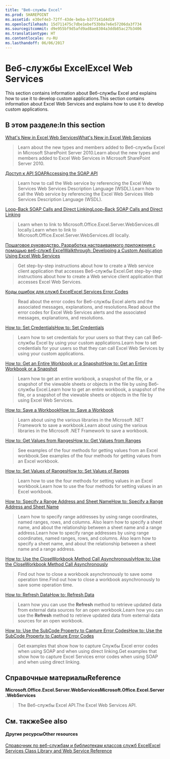 ```yaml
---
title: "Веб-службы Excel"
ms.prod: SHAREPOINT
ms.assetid: e30ef4e3-72ff-43de-beba-b377141d4d19
ms.openlocfilehash: 15d711475c7dbe1ebef53b0a7e6e57206da3f734
ms.sourcegitcommit: d9e955bf9d5afd9ad8ae8304a3ddb85ac27b3406
ms.translationtype: HT
ms.contentlocale: ru-RU
ms.lasthandoff: 06/06/2017
---
```

# <a name="excel-web-services"></a><span data-ttu-id="5b4ea-102">Веб-службы Excel</span><span class="sxs-lookup"><span data-stu-id="5b4ea-102">Excel Web Services</span></span>

<span data-ttu-id="5b4ea-103">This section contains information about Веб-службы Excel and explains how to use it to develop custom applications.</span><span class="sxs-lookup"><span data-stu-id="5b4ea-103">This section contains information about Excel Web Services and explains how to use it to develop custom applications.</span></span>
  
    
    


## <a name="in-this-section"></a><span data-ttu-id="5b4ea-104">В этом разделе:</span><span class="sxs-lookup"><span data-stu-id="5b4ea-104">In this section</span></span>


 [<span data-ttu-id="5b4ea-105">What's New in Excel Web Services</span><span class="sxs-lookup"><span data-stu-id="5b4ea-105">What's New in Excel Web Services</span></span>](what-s-new-in-excel-web-services)
  
    
    
> <span data-ttu-id="5b4ea-106">Learn about the new types and members added to Веб-службы Excel in Microsoft SharePoint Server 2010.</span><span class="sxs-lookup"><span data-stu-id="5b4ea-106">Learn about the new types and members added to Excel Web Services in Microsoft SharePoint Server 2010.</span></span>
    
  
 [<span data-ttu-id="5b4ea-107">Доступ к API SOAP</span><span class="sxs-lookup"><span data-stu-id="5b4ea-107">Accessing the SOAP API</span></span>](accessing-the-soap-api)
  
    
    
> <span data-ttu-id="5b4ea-108">Learn how to call the Web service by referencing the Excel Web Services Web Services Description Language (WSDL).</span><span class="sxs-lookup"><span data-stu-id="5b4ea-108">Learn how to call the Web service by referencing the Excel Web Services Web Services Description Language (WSDL).</span></span>
    
  
 [<span data-ttu-id="5b4ea-109">Loop-Back SOAP Calls and Direct Linking</span><span class="sxs-lookup"><span data-stu-id="5b4ea-109">Loop-Back SOAP Calls and Direct Linking</span></span>](loop-back-soap-calls-and-direct-linking)
  
    
    
> <span data-ttu-id="5b4ea-110">Learn when to link to Microsoft.Office.Excel.Server.WebServices.dll locally.</span><span class="sxs-lookup"><span data-stu-id="5b4ea-110">Learn when to link to Microsoft.Office.Excel.Server.WebServices.dll locally.</span></span>
    
  
 [<span data-ttu-id="5b4ea-111">Пошаговое руководство. Разработка настраиваемого приложения с помощью веб-служб Excel</span><span class="sxs-lookup"><span data-stu-id="5b4ea-111">Walkthrough: Developing a Custom Application Using Excel Web Services</span></span>](walkthrough-developing-a-custom-application-using-excel-web-services)
  
    
    
> <span data-ttu-id="5b4ea-112">Get step-by-step instructions about how to create a Web service client application that accesses Веб-службы Excel.</span><span class="sxs-lookup"><span data-stu-id="5b4ea-112">Get step-by-step instructions about how to create a Web service client application that accesses Excel Web Services.</span></span>
    
  
 [<span data-ttu-id="5b4ea-113">Коды ошибок для служб Excel</span><span class="sxs-lookup"><span data-stu-id="5b4ea-113">Excel Services Error Codes</span></span>](excel-services-error-codes)
  
    
    
> <span data-ttu-id="5b4ea-114">Read about the error codes for Веб-службы Excel alerts and the associated messages, explanations, and resolutions.</span><span class="sxs-lookup"><span data-stu-id="5b4ea-114">Read about the error codes for Excel Web Services alerts and the associated messages, explanations, and resolutions.</span></span>
    
  
 [<span data-ttu-id="5b4ea-115">How to: Set Credentials</span><span class="sxs-lookup"><span data-stu-id="5b4ea-115">How to: Set Credentials</span></span>](http://msdn.microsoft.com/library/fd26b635-355f-44e4-9ce8-2a3a2c3bab9b%28Office.15%29.aspx)
  
    
    
> <span data-ttu-id="5b4ea-116">Learn how to set credentials for your users so that they can call Веб-службы Excel by using your custom applications.</span><span class="sxs-lookup"><span data-stu-id="5b4ea-116">Learn how to set credentials for your users so that they can call Excel Web Services by using your custom applications.</span></span>
    
  
 [<span data-ttu-id="5b4ea-117">How to: Get an Entire Workbook or a Snapshot</span><span class="sxs-lookup"><span data-stu-id="5b4ea-117">How to: Get an Entire Workbook or a Snapshot</span></span>](how-to-get-an-entire-workbook-or-a-snapshot)
  
    
    
> <span data-ttu-id="5b4ea-118">Learn how to get an entire workbook, a snapshot of the file, or a snapshot of the viewable sheets or objects in the file by using Веб-службы Excel.</span><span class="sxs-lookup"><span data-stu-id="5b4ea-118">Learn how to get an entire workbook, a snapshot of the file, or a snapshot of the viewable sheets or objects in the file by using Excel Web Services.</span></span>
    
  
 [<span data-ttu-id="5b4ea-119">How to: Save a Workbook</span><span class="sxs-lookup"><span data-stu-id="5b4ea-119">How to: Save a Workbook</span></span>](http://msdn.microsoft.com/library/feb74f7a-2d8f-4672-911b-de85f8852aea%28Office.15%29.aspx)
  
    
    
> <span data-ttu-id="5b4ea-120">Learn about using the various libraries in the Microsoft .NET Framework to save a workbook.</span><span class="sxs-lookup"><span data-stu-id="5b4ea-120">Learn about using the various libraries in the Microsoft .NET Framework to save a workbook.</span></span>
    
  
 [<span data-ttu-id="5b4ea-121">How to: Get Values from Ranges</span><span class="sxs-lookup"><span data-stu-id="5b4ea-121">How to: Get Values from Ranges</span></span>](how-to-get-values-from-ranges)
  
    
    
> <span data-ttu-id="5b4ea-122">See examples of the four methods for getting values from an Excel workbook.</span><span class="sxs-lookup"><span data-stu-id="5b4ea-122">See examples of the four methods for getting values from an Excel workbook.</span></span>
    
  
 [<span data-ttu-id="5b4ea-123">How to: Set Values of Ranges</span><span class="sxs-lookup"><span data-stu-id="5b4ea-123">How to: Set Values of Ranges</span></span>](how-to-set-values-of-ranges)
  
    
    
> <span data-ttu-id="5b4ea-124">Learn how to use the four methods for setting values in an Excel workbook.</span><span class="sxs-lookup"><span data-stu-id="5b4ea-124">Learn how to use the four methods for setting values in an Excel workbook.</span></span>
    
  
 [<span data-ttu-id="5b4ea-125">How to: Specify a Range Address and Sheet Name</span><span class="sxs-lookup"><span data-stu-id="5b4ea-125">How to: Specify a Range Address and Sheet Name</span></span>](how-to-specify-a-range-address-and-sheet-name)
  
    
    
> <span data-ttu-id="5b4ea-p101">Learn how to specify range addresses by using range coordinates, named ranges, rows, and columns. Also learn how to specify a sheet name, and about the relationship between a sheet name and a range address.</span><span class="sxs-lookup"><span data-stu-id="5b4ea-p101">Learn how to specify range addresses by using range coordinates, named ranges, rows, and columns. Also learn how to specify a sheet name, and about the relationship between a sheet name and a range address.</span></span>
    
  
 [<span data-ttu-id="5b4ea-128">How to: Use the CloseWorkbook Method Call Asynchronously</span><span class="sxs-lookup"><span data-stu-id="5b4ea-128">How to: Use the CloseWorkbook Method Call Asynchronously</span></span>](how-to-use-the-closeworkbook-method-call-asynchronously)
  
    
    
> <span data-ttu-id="5b4ea-129">Find out how to close a workbook asynchronously to save some operation time.</span><span class="sxs-lookup"><span data-stu-id="5b4ea-129">Find out how to close a workbook asynchronously to save some operation time.</span></span>
    
  
 [<span data-ttu-id="5b4ea-130">How to: Refresh Data</span><span class="sxs-lookup"><span data-stu-id="5b4ea-130">How to: Refresh Data</span></span>](how-to-refresh-data)
  
    
    
> <span data-ttu-id="5b4ea-131">Learn how you can use the **Refresh** method to retrieve updated data from external data sources for an open workbook.</span><span class="sxs-lookup"><span data-stu-id="5b4ea-131">Learn how you can use the **Refresh** method to retrieve updated data from external data sources for an open workbook.</span></span>
    
  
 [<span data-ttu-id="5b4ea-132">How to: Use the SubCode Property to Capture Error Codes</span><span class="sxs-lookup"><span data-stu-id="5b4ea-132">How to: Use the SubCode Property to Capture Error Codes</span></span>](how-to-use-the-subcode-property-to-capture-error-codes)
  
    
    
> <span data-ttu-id="5b4ea-133">Get examples that show how to capture Службы Excel error codes when using SOAP and when using direct linking.</span><span class="sxs-lookup"><span data-stu-id="5b4ea-133">Get examples that show how to capture Excel Services error codes when using SOAP and when using direct linking.</span></span>
    
  

## <a name="reference"></a><span data-ttu-id="5b4ea-134">Справочные материалы</span><span class="sxs-lookup"><span data-stu-id="5b4ea-134">Reference</span></span>


 <span data-ttu-id="5b4ea-135">**Microsoft.Office.Excel.Server.WebServices**</span><span class="sxs-lookup"><span data-stu-id="5b4ea-135">**Microsoft.Office.Excel.Server.WebServices**</span></span>
  
    
    
> <span data-ttu-id="5b4ea-136">The Веб-службы Excel API.</span><span class="sxs-lookup"><span data-stu-id="5b4ea-136">The Excel Web Services API.</span></span>
    
  

## <a name="see-also"></a><span data-ttu-id="5b4ea-137">См. также</span><span class="sxs-lookup"><span data-stu-id="5b4ea-137">See also</span></span>


#### <a name="other-resources"></a><span data-ttu-id="5b4ea-138">Другие ресурсы</span><span class="sxs-lookup"><span data-stu-id="5b4ea-138">Other resources</span></span>


  
    
    
 [<span data-ttu-id="5b4ea-139">Справочник по веб-службам и библиотекам классов служб Excel</span><span class="sxs-lookup"><span data-stu-id="5b4ea-139">Excel Services Class Library and Web Service Reference</span></span>](http://msdn.microsoft.com/library/5dd9fbe2-9bc3-4869-9129-83c1a067cc5f%28Office.15%29.aspx)

